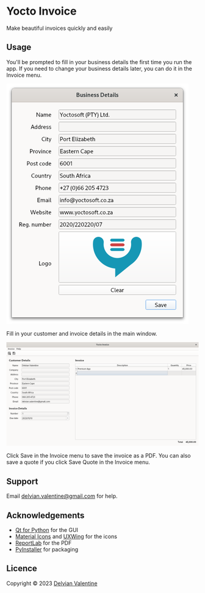 # Yocto Invoice

Make beautiful invoices quickly and easily

## Usage

You'll be prompted to fill in your business details the first time you run the app.  If you need to change your business details later, you can do it in the Invoice menu.

![Business details](images/business_details.png)

Fill in your customer and invoice details in the main window.

![Main window](images/main.png)

Click Save in the Invoice menu to save the invoice as a PDF.  You can also save a quote if you click Save Quote in the Invoice menu.

## Support

Email delvian.valentine@gmail.com for help.

## Acknowledgements

*   [Qt for Python](https://wiki.qt.io/Qt_for_Python) for the GUI
*   [Material Icons](https://fonts.google.com/icons) and [UXWing](https://uxwing.com/) for the icons
*   [ReportLab](https://www.reportlab.com/) for the PDF
*   [PyInstaller](https://pyinstaller.org/en/stable/) for packaging

## Licence

Copyright © 2023  [Delvian Valentine](mailto:delvian.valentine@gmail.com)
